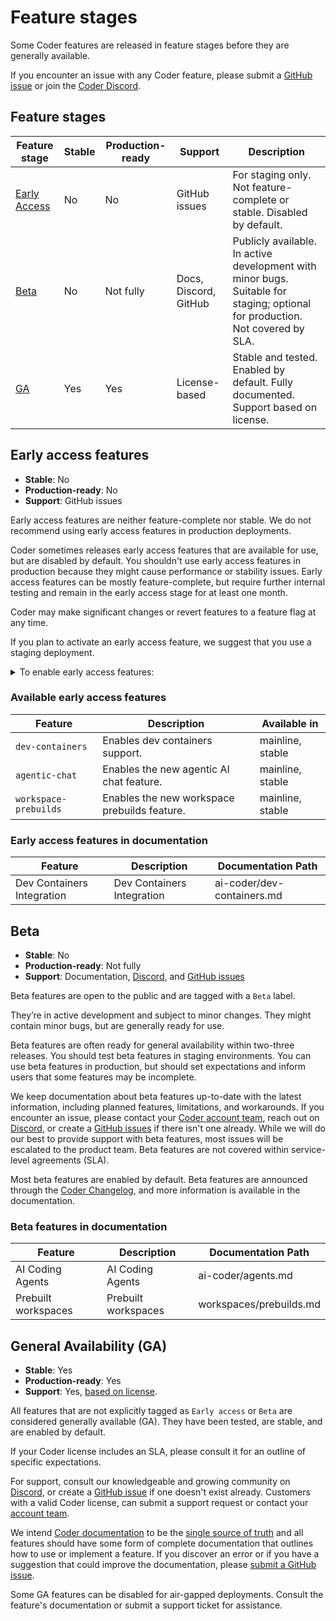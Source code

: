 # Feature stages

Some Coder features are released in feature stages before they are generally
available.

If you encounter an issue with any Coder feature, please submit a
[GitHub issue](https://github.com/coder/coder/issues) or join the
[Coder Discord](https://discord.gg/coder).

## Feature stages

| Feature stage                          | Stable | Production-ready | Support               | Description                                                                                                                   |
| -------------------------------------- | ------ | ---------------- | --------------------- | ----------------------------------------------------------------------------------------------------------------------------- |
| [Early Access](#early-access-features) | No     | No               | GitHub issues         | For staging only. Not feature-complete or stable. Disabled by default.                                                        |
| [Beta](#beta)                          | No     | Not fully        | Docs, Discord, GitHub | Publicly available. In active development with minor bugs. Suitable for staging; optional for production. Not covered by SLA. |
| [GA](#general-availability-ga)         | Yes    | Yes              | License-based         | Stable and tested. Enabled by default. Fully documented. Support based on license.                                            |

## Early access features

- **Stable**: No
- **Production-ready**: No
- **Support**: GitHub issues

Early access features are neither feature-complete nor stable. We do not
recommend using early access features in production deployments.

Coder sometimes releases early access features that are available for use, but
are disabled by default. You shouldn't use early access features in production
because they might cause performance or stability issues. Early access features
can be mostly feature-complete, but require further internal testing and remain
in the early access stage for at least one month.

Coder may make significant changes or revert features to a feature flag at any
time.

If you plan to activate an early access feature, we suggest that you use a
staging deployment.

<details><summary>To enable early access features:</summary>

Use the [Coder CLI](../../install/cli.md) `--experiments` flag to enable early
access features:

- Enable all early access features:

  ```shell
  coder server --experiments=*
  ```

- Enable multiple early access features:

  ```shell
  coder server --experiments=feature1,feature2
  ```

You can also use the `CODER_EXPERIMENTS`
[environment variable](../../admin/setup/index.md).

You can opt-out of a feature after you've enabled it.

</details>

### Available early access features

<!-- Code generated by scripts/release/docs_update_experiments.sh. DO NOT EDIT. -->
<!-- BEGIN: available-experimental-features -->

| Feature               | Description                                  | Available in     |
| --------------------- | -------------------------------------------- | ---------------- |
| `dev-containers`      | Enables dev containers support.              | mainline, stable |
| `agentic-chat`        | Enables the new agentic AI chat feature.     | mainline, stable |
| `workspace-prebuilds` | Enables the new workspace prebuilds feature. | mainline, stable |

<!-- END: available-experimental-features -->

### Early access features in documentation

<!-- Code generated by scripts/release/docs_update_experiments.sh. DO NOT EDIT. -->
<!-- BEGIN: early-access-features -->

| Feature                    | Description                | Documentation Path         |
| -------------------------- | -------------------------- | -------------------------- |
| Dev Containers Integration | Dev Containers Integration | ai-coder/dev-containers.md |

<!-- END: early-access-features -->

## Beta

- **Stable**: No
- **Production-ready**: Not fully
- **Support**: Documentation, [Discord](https://discord.gg/coder), and
  [GitHub issues](https://github.com/coder/coder/issues)

Beta features are open to the public and are tagged with a `Beta` label.

They’re in active development and subject to minor changes. They might contain
minor bugs, but are generally ready for use.

Beta features are often ready for general availability within two-three
releases. You should test beta features in staging environments. You can use
beta features in production, but should set expectations and inform users that
some features may be incomplete.

We keep documentation about beta features up-to-date with the latest
information, including planned features, limitations, and workarounds. If you
encounter an issue, please contact your
[Coder account team](https://coder.com/contact), reach out on
[Discord](https://discord.gg/coder), or create a
[GitHub issues](https://github.com/coder/coder/issues) if there isn't one
already. While we will do our best to provide support with beta features, most
issues will be escalated to the product team. Beta features are not covered
within service-level agreements (SLA).

Most beta features are enabled by default. Beta features are announced through
the [Coder Changelog](https://coder.com/changelog), and more information is
available in the documentation.

### Beta features in documentation

<!-- Code generated by scripts/release/docs_update_experiments.sh. DO NOT EDIT. -->
<!-- BEGIN: beta-features -->

| Feature             | Description         | Documentation Path      |
| ------------------- | ------------------- | ----------------------- |
| AI Coding Agents    | AI Coding Agents    | ai-coder/agents.md      |
| Prebuilt workspaces | Prebuilt workspaces | workspaces/prebuilds.md |

<!-- END: beta-features -->

## General Availability (GA)

- **Stable**: Yes
- **Production-ready**: Yes
- **Support**: Yes, [based on license](https://coder.com/pricing).

All features that are not explicitly tagged as `Early access` or `Beta` are
considered generally available (GA). They have been tested, are stable, and are
enabled by default.

If your Coder license includes an SLA, please consult it for an outline of
specific expectations.

For support, consult our knowledgeable and growing community on
[Discord](https://discord.gg/coder), or create a
[GitHub issue](https://github.com/coder/coder/issues) if one doesn't exist
already. Customers with a valid Coder license, can submit a support request or
contact your [account team](https://coder.com/contact).

We intend [Coder documentation](../../README.md) to be the
[single source of truth](https://en.wikipedia.org/wiki/Single_source_of_truth)
and all features should have some form of complete documentation that outlines
how to use or implement a feature. If you discover an error or if you have a
suggestion that could improve the documentation, please
[submit a GitHub issue](https://github.com/coder/internal/issues/new?title=request%28docs%29%3A+request+title+here&labels=["customer-feedback","docs"]&body=please+enter+your+request+here).

Some GA features can be disabled for air-gapped deployments. Consult the
feature's documentation or submit a support ticket for assistance.
